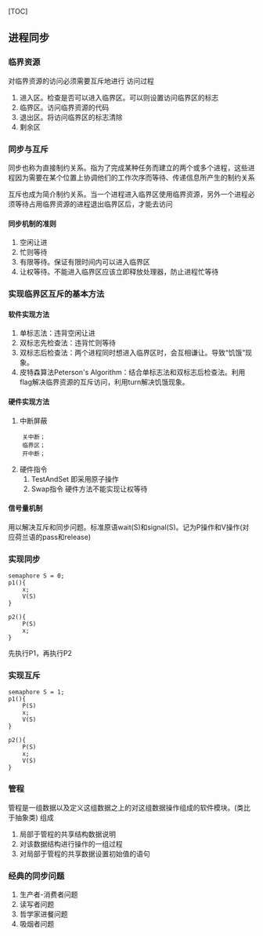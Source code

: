 [TOC]
## 进程同步
### 临界资源
对临界资源的访问必须需要互斥地进行
访问过程
1. 进入区。检查是否可以进入临界区。可以则设置访问临界区的标志
2. 临界区。访问临界资源的代码
3. 退出区。将访问临界区的标志清除
4. 剩余区

### 同步与互斥
同步也称为直接制约关系。指为了完成某种任务而建立的两个或多个进程，这些进程因为需要在某个位置上协调他们的工作次序而等待、传递信息所产生的制约关系

互斥也成为简介制约关系。当一个进程进入临界区使用临界资源，另外一个进程必须等待占用临界资源的进程退出临界区后，才能去访问

#### 同步机制的准则
1. 空闲让进
2. 忙则等待
3. 有限等待。保证有限时间内可以进入临界区
4. 让权等待。不能进入临界区应该立即释放处理器，防止进程忙等待

### 实现临界区互斥的基本方法
#### 软件实现方法
1. 单标志法：违背空闲让进
2. 双标志先检查法：违背忙则等待
3. 双标志后检查法：两个进程同时想进入临界区时，会互相谦让。导致“饥饿”现象。
4. 皮特森算法Peterson's Algorithm：结合单标志法和双标志后检查法。利用flag解决临界资源的互斥访问，利用turn解决饥饿现象。

#### 硬件实现方法
1. 中断屏蔽
``` shell
    关中断；
    临界区；
    开中断；
```
2. 硬件指令
    1. TestAndSet
        即采用原子操作
    2. Swap指令
   硬件方法不能实现让权等待

#### 信号量机制
用以解决互斥和同步问题。标准原语wait(S)和signal(S)。记为P操作和V操作(对应荷兰语的pass和release)

### 实现同步
``` shell
semaphore S = 0;
p1(){
    x;
    V(S)
}

p2(){
    P(S)
    x;
}
```
先执行P1，再执行P2

### 实现互斥
``` shell
semaphore S = 1;
p1(){
    P(S)
    x;
    V(S)
}

p2(){
    P(S)
    x;
    V(S)
}
```

### 管程
管程是一组数据以及定义这组数据之上的对这组数据操作组成的软件模块。(类比于抽象类)
组成
1. 局部于管程的共享结构数据说明
2. 对该数据结构进行操作的一组过程
3. 对局部于管程的共享数据设置初始值的语句

### 经典的同步问题
1. 生产者-消费者问题
2. 读写者问题
3. 哲学家进餐问题
4. 吸烟者问题
